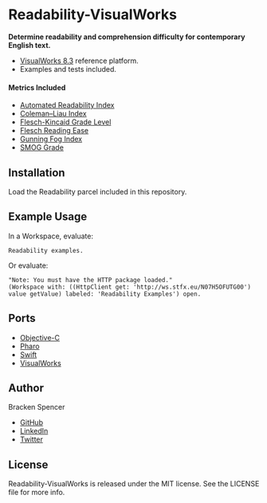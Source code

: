 Readability-VisualWorks
=======================

**Determine readability and comprehension difficulty for contemporary English text.**

* [VisualWorks 8.3](http://www.cincomsmalltalk.com/) reference platform.
* Examples and tests included.

#### Metrics Included

* [Automated Readability Index](http://en.wikipedia.org/wiki/Automated_Readability_Index)
* [Coleman–Liau Index](http://en.wikipedia.org/wiki/Coleman–Liau_index)
* [Flesch-Kincaid Grade Level](http://en.wikipedia.org/wiki/Flesch–Kincaid_readability_tests)
* [Flesch Reading Ease](http://en.wikipedia.org/wiki/Flesch–Kincaid_readability_tests)
* [Gunning Fog Index](http://en.wikipedia.org/wiki/Gunning_fog_index)
* [SMOG Grade](http://en.wikipedia.org/wiki/SMOG)

## Installation

Load the Readability parcel included in this repository.

## Example Usage

In a Workspace, evaluate:


```smalltalk
Readability examples.
```

Or evaluate:

```smalltalk
"Note: You must have the HTTP package loaded."
(Workspace with: ((HttpClient get: 'http://ws.stfx.eu/N07H5OFUTG00') value getValue) labeled: 'Readability Examples') open.
```

## Ports

* [Objective-C](https://github.com/brackendev/Readability-Objective-C)
* [Pharo](https://github.com/brackendev/Readability-Pharo)
* [Swift](https://github.com/brackendev/Readability-Swift)
* [VisualWorks](https://github.com/brackendev/Readability-VisualWorks)

## Author

Bracken Spencer

* [GitHub](https://www.github.com/brackendev)
* [LinkedIn](https://www.linkedin.com/in/brackenspencer/)
* [Twitter](https://twitter.com/brackendev)

## License

Readability-VisualWorks is released under the MIT license. See the LICENSE file for more info.
